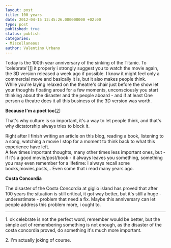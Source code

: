 ```yaml
---
layout: post
title: 100 years
date: 2012-04-15 12:45:26.000000000 +02:00
type: post
published: true
status: publish
categories:
- Miscellaneous
author: Valentino Urbano 
---
```


Today is the 100th year anniversary of the sinking of the Titanic. To 'celebrate'\[[1][0]\] it properly i strongly suggest you to watch the movie again, the 3D version released a week ago if possible. I know it might feel only a commercial move and basically it is, but it also makes people think.  
While you're laying relaxed on the theatre's chair just before the show let your thoughts floating aroud for a few moments, unconsciously you start thinking about the disaster and the people aboard - and if at least One person a theatre does it all this business of the 3D version was worth.

**Because I'm a poet too**\[[2][1]\]

That's why culture is so important, it's a way to let people think, and that's why dictatorship always tries to block it.

Right after I finish writing an article on this blog, reading a book, listening to a song, watching a movie I stop for a moment to think back to what this experience have left.  
A few times important thoughts, many other times less important ones, but - if it's a good movie/post/book - it always leaves you something, something you may even remember for a lifetime: I always recall some books,movies,posts,.. Even some that i read many years ago.

**Costa Concordia**

The disaster of the Costa Concordia at giglio island has proved that after 100 years the situation is still critical, it got way better, but it's still a huge - underestimate - problem that need a fix. Maybe this anniversary can let people address this problem more, i ought to.

---

  
1\. ok celebrate is not the perfect word, remember would be better, but the simple act of remembering something is not enough, as the disaster of the costa concordia proved, do something it's much more important.  
  
2\. I'm actually joking of course.


[0]: #1
[1]: #2